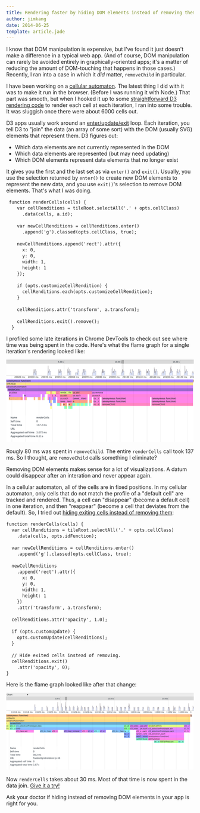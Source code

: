 ```yaml
---
title: Rendering faster by hiding DOM elements instead of removing them
author: jimkang
date: 2014-06-25
template: article.jade
---
```


I know that DOM manipulation is expensive, but I've found it just doesn't make a difference in a typical web app. (And of course, DOM manipulation can rarely be avoided entirely in graphically-oriented apps; it's a matter of reducing the amount of DOM-touching that happens in those cases.) Recently, I ran into a case in which it *did* matter, `removeChild` in particular.

<span class="more"></span>

I have been working on a [cellular automaton](https://github.com/jimkang/reactivecell). The latest thing I did with it was to make it run in the browser. (Before I was running it with Node.) That part was smooth, but when I hooked it up to some [straightforward D3 rendering code](https://github.com/jimkang/cellgridrenderer) to render each cell at each iteration, I ran into some trouble. It was sluggish once there were about 6000 cells out.

D3 apps usually work around an [enter/update/exit](http://bost.ocks.org/mike/join/) loop. Each iteration, you tell D3 to "join" the data (an array of some sort) with the DOM (usually SVG) elements that represent them. D3 figures out:
- Which data elements are not currently represented in the DOM
- Which data elements are represented (but may need updating)
- Which DOM elements represent data elements that no longer exist

It gives you the first and the last set as via `enter()` and `exit()`. Usually, you use the selection returned by `enter()` to create new DOM elements to represent the new data, and you use `exit()`'s selection to remove DOM elements. That's what I was doing.

     function renderCells(cells) {
        var cellRenditions = tileRoot.selectAll('.' + opts.cellClass)
          .data(cells, a.id);

        var newCellRenditions = cellRenditions.enter()
          .append('g').classed(opts.cellClass, true);

        newCellRenditions.append('rect').attr({
          x: 0,
          y: 0,
          width: 1,
          height: 1
        });

        if (opts.customizeCellRendition) {
          cellRenditions.each(opts.customizeCellRendition);
        }

        cellRenditions.attr('transform', a.transform);

        cellRenditions.exit().remove();
      }

I profiled some late iterations in Chrome DevTools to check out see where time was being spent in the code. Here's what the flame graph for a single iteration's rendering looked like:

<img class="fit-to-width" src="renderCells-profile-with-remove.png" alt="Flame graph screenshot" />

Rougly 80 ms was spent in `removeChild`. The entire `renderCells` call took 137 ms. So I thought, are `removeChild` calls something I eliminate?

Removing DOM elements makes sense for a lot of visualizations. A datum could disappear after an interation and never appear again.

In a cellular automaton, all of the cells are in fixed positions. In my cellular automaton, only cells that do not match the profile of a "default cell" are tracked and rendered. Thus, a cell can "disappear" (become a default cell) in one iteration, and then "reappear" (become a cell that deviates from the default). So, I tried out [hiding exiting cells instead of removing them](https://github.com/jimkang/cellgridrenderer/blob/master/fixedcellgridrenderer.js):

    function renderCells(cells) {
      var cellRenditions = tileRoot.selectAll('.' + opts.cellClass)
        .data(cells, opts.idFunction);

      var newCellRenditions = cellRenditions.enter()
        .append('g').classed(opts.cellClass, true);

      newCellRenditions
        .append('rect').attr({
          x: 0,
          y: 0,
          width: 1,
          height: 1
        })
        .attr('transform', a.transform);

      cellRenditions.attr('opacity', 1.0);

      if (opts.customUpdate) {
        opts.customUpdate(cellRenditions);
      }

      // Hide exited cells instead of removing.
      cellRenditions.exit()
        .attr('opacity', 0);
    }

Here is the flame graph looked like after that change:

<img class="fit-to-width" src="renderCells-profile-without-remove.png" alt="Flame graph screenshot" />

Now `renderCells` takes about 30 ms. Most of that time is now spent in the data join. [Give it a try!](http://jimkang.com/reactivecell/example/)

Ask your doctor if hiding instead of removing DOM elements in your app is right for you.
